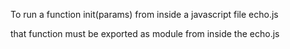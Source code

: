 To run a function init(params) from inside a javascript file echo.js
 <script>
node -e 'require("./echo").init("test",4)'
 </script>
that function must be exported as module from inside the echo.js
 <script>
...
module.exports.init = function(text,count) {... ...}
...
 </script>
